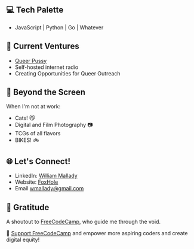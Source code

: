 
## 💻 Tech Palette
- JavaScript | Python | Go | Whatever

## 🦊 Current Ventures
- [Queer Pussy](https://queerpussy.art)
- Self-hosted internet radio
- Creating Opportunities for Queer Outreach

## 🧩 Beyond the Screen
When I'm not at work:
- Cats! 😼
- Digital and Film Photography 📷
- TCGs of all flavors
- BIKES! 🚲


## 🌐 Let's Connect!

- LinkedIn: [William Mallady](https://www.linkedin.com/in/william-mallady-45914816a/)
- Website: [FoxHole](https://foxx.uber.space)
- Email [wmallady@gmail.com](mailto:wmallady@gmail.com)


## 🌟 Gratitude
A shoutout to [FreeCodeCamp](https://www.freecodecamp.org/), who guide me through the void. 

🚀 [Support FreeCodeCamp](https://www.freecodecamp.org/donate) and empower more aspiring coders and create digital equity!
